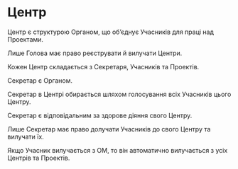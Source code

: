 # Центр

<subject>Центр</subject> є структурою <subject>Органом</subject>, що
обʼєднує <subject>Учасників</subject> для праці
над <subject>Проектами</subject>.

Лише <subject>Голова</subject> має право реєструвати й вилучати <subject>Центри</subject>.

Кожен <subject>Центр</subject> складається з <subject>Секретаря</subject>, <subject>Учасників</subject> та <subject>
Проектів</subject>.

<subject>Секретар</subject> є <subject>Органом</subject>.

<subject>Секретар</subject> в <subject>Центрі</subject> обирається шляхом голосування всіх <subject>Учасників</subject>
цього <subject>Центру</subject>.

<subject>Секретар</subject> є відповідальним за здорове діяння свого
<subject>Центру</subject>.

Лише <subject>Секретар</subject> має право долучати <subject>Учасників</subject> до свого <subject>
Центру</subject> та
вилучати їх.

Якщо <subject>Учасник</subject> вилучається з <subject>ОМ</subject>, то він автоматично вилучається з
усіх <subject>Центрів</subject> та <subject>Проектів</subject>.